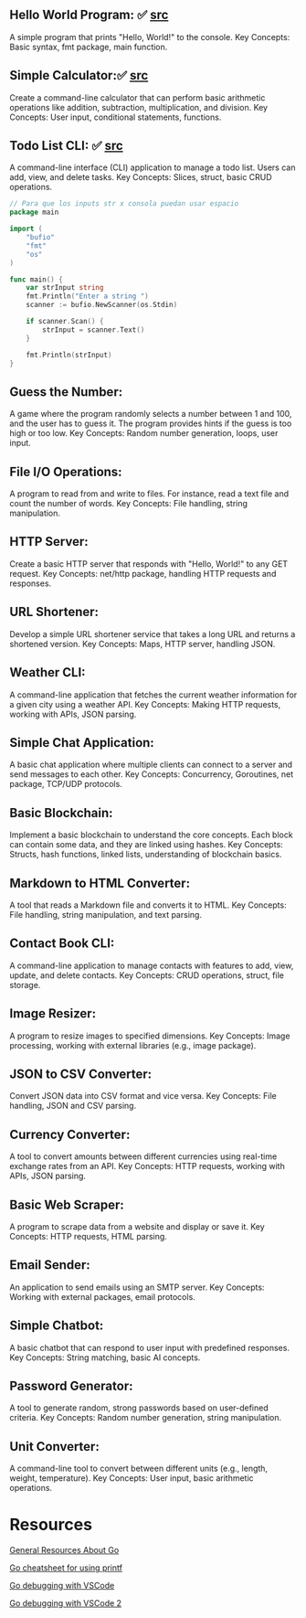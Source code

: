 ## Hello World Program: ✅ [src](https://github.com/pedrokuper/go-begginer-projects/tree/main/hello-world)

A simple program that prints "Hello, World!" to the console.
Key Concepts: Basic syntax, fmt package, main function.

## Simple Calculator:✅ [src](https://github.com/pedrokuper/go-begginer-projects/blob/main/calculator/main.go)

Create a command-line calculator that can perform basic arithmetic operations like addition, subtraction, multiplication, and division.
Key Concepts: User input, conditional statements, functions.

## Todo List CLI: ✅ [src](https://github.com/pedrokuper/go-begginer-projects/blob/main/todolist-cli/main.go)

A command-line interface (CLI) application to manage a todo list. Users can add, view, and delete tasks.
Key Concepts: Slices, struct, basic CRUD operations.

```go
// Para que los inputs str x consola puedan usar espacio
package main

import (
    "bufio"
    "fmt"
    "os"
)

func main() {
    var strInput string
    fmt.Println("Enter a string ")
    scanner := bufio.NewScanner(os.Stdin)

    if scanner.Scan() {
        strInput = scanner.Text()
    }

    fmt.Println(strInput)
}
```

## Guess the Number:

A game where the program randomly selects a number between 1 and 100, and the user has to guess it. The program provides hints if the guess is too high or too low.
Key Concepts: Random number generation, loops, user input.

## File I/O Operations:

A program to read from and write to files. For instance, read a text file and count the number of words.
Key Concepts: File handling, string manipulation.

## HTTP Server:

Create a basic HTTP server that responds with "Hello, World!" to any GET request.
Key Concepts: net/http package, handling HTTP requests and responses.

## URL Shortener:

Develop a simple URL shortener service that takes a long URL and returns a shortened version.
Key Concepts: Maps, HTTP server, handling JSON.

## Weather CLI:

A command-line application that fetches the current weather information for a given city using a weather API.
Key Concepts: Making HTTP requests, working with APIs, JSON parsing.

## Simple Chat Application:

A basic chat application where multiple clients can connect to a server and send messages to each other.
Key Concepts: Concurrency, Goroutines, net package, TCP/UDP protocols.

## Basic Blockchain:

Implement a basic blockchain to understand the core concepts. Each block can contain some data, and they are linked using hashes.
Key Concepts: Structs, hash functions, linked lists, understanding of blockchain basics.

## Markdown to HTML Converter:

A tool that reads a Markdown file and converts it to HTML.
Key Concepts: File handling, string manipulation, and text parsing.

## Contact Book CLI:

A command-line application to manage contacts with features to add, view, update, and delete contacts.
Key Concepts: CRUD operations, struct, file storage.

## Image Resizer:

A program to resize images to specified dimensions.
Key Concepts: Image processing, working with external libraries (e.g., image package).

## JSON to CSV Converter:

Convert JSON data into CSV format and vice versa.
Key Concepts: File handling, JSON and CSV parsing.

## Currency Converter:

A tool to convert amounts between different currencies using real-time exchange rates from an API.
Key Concepts: HTTP requests, working with APIs, JSON parsing.

## Basic Web Scraper:

A program to scrape data from a website and display or save it.
Key Concepts: HTTP requests, HTML parsing.

## Email Sender:

An application to send emails using an SMTP server.
Key Concepts: Working with external packages, email protocols.

## Simple Chatbot:

A basic chatbot that can respond to user input with predefined responses.
Key Concepts: String matching, basic AI concepts.

## Password Generator:

A tool to generate random, strong passwords based on user-defined criteria.
Key Concepts: Random number generation, string manipulation.

## Unit Converter:

A command-line tool to convert between different units (e.g., length, weight, temperature).
Key Concepts: User input, basic arithmetic operations.

# Resources

[General Resources About Go](https://yourbasic.org/golang/)

[Go cheatsheet for using printf](https://yourbasic.org/golang/fmt-printf-reference-cheat-sheet/#default)

[Go debugging with VSCode](https://www.digitalocean.com/community/tutorials/debugging-go-code-with-visual-studio-code)

[Go debugging with VSCode 2](https://github.com/golang/vscode-go/blob/master/docs/debugging.md)
